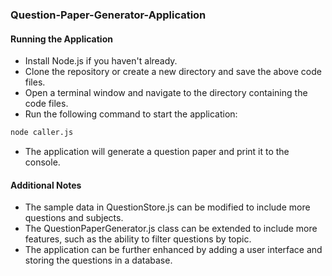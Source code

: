 ### Question-Paper-Generator-Application

#### Running the Application

- Install Node.js if you haven't already.
- Clone the repository or create a new directory and save the above code files.
- Open a terminal window and navigate to the directory containing the code files.
- Run the following command to start the application:
```bash
node caller.js
```
- The application will generate a question paper and print it to the console.

#### Additional Notes

- The sample data in QuestionStore.js can be modified to include more questions and subjects.
- The QuestionPaperGenerator.js class can be extended to include more features, such as the ability to filter questions by topic.
- The application can be further enhanced by adding a user interface and storing the questions in a database.
